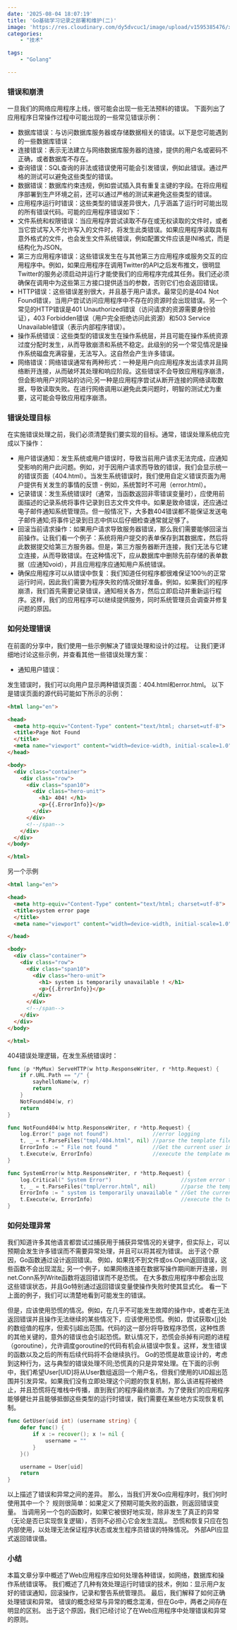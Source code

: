 ```yaml
---
date: '2025-08-04 18:07:19'
title: 'Go基础学习记录之部署和维护(二)'
image: 'https://res.cloudinary.com/dy5dvcuc1/image/upload/v1595385476/xiaorongmao/golang.jpg'
categories:
    - "技术"

tags:
    - "Golang"

---
```


### 错误和崩溃

一旦我们的网络应用程序上线，很可能会出现一些无法预料的错误。 下面列出了应用程序日常操作过程中可能出现的一些常见错误示例：

* 数据库错误：与访问数据库服务器或存储数据相关的错误。以下是您可能遇到的一些数据库错误：
* 连接错误：表示无法建立与网络数据库服务器的连接，提供的用户名或密码不正确，或者数据库不存在。
* 查询错误：SQL查询的非法或错误使用可能会引发错误，例如此错误。通过严格的测试可以避免这些类型的错误。
* 数据错误：数据库约束违规，例如尝试插入具有重复主键的字段。在将应用程序部署到生产环境之前，还可以通过严格的测试来避免这些类型的错误。
* 应用程序运行时错误：这些类型的错误差异很大，几乎涵盖了运行时可能出现的所有错误代码。可能的应用程序错误如下：
* 文件系统和权限错误：当应用程序尝试读取不存在或无权读取的文件时，或者当它尝试写入不允许写入的文件时，将发生此类错误。如果应用程序读取具有意外格式的文件，也会发生文件系统错误，例如配置文件应该是INI格式，而是结构化为JSON。
* 第三方应用程序错误：这些错误发生在与其他第三方应用程序或服务交互的应用程序中。例如，如果应用程序在调用Twitter的API之后发布推文，很明显Twitter的服务必须启动并运行才能使我们的应用程序完成其任务。我们还必须确保在调用中为这些第三方接口提供适当的参数，否则它们也会返回错误。
* HTTP错误：这些错误差别很大，并且基于用户请求。最常见的是404 Not Found错误，当用户尝试访问应用程序中不存在的资源时会出现错误。另一个常见的HTTP错误是401 Unauthorized错误（访问请求的资源需要身份验证），403 Forbidden错误（用户完全拒绝访问此资源）和503 Service Unavailable错误（表示内部程序错误）。
* 操作系统错误：这些类型的错误发生在操作系统层，并且可能在操作系统资源过度分配时发生，从而导致崩溃和系统不稳定。此级别的另一个常见情况是操作系统磁盘充满容量，无法写入。这自然会产生许多错误。
* 网络错误：网络错误通常有两种形式：一种是用户向应用程序发出请求并且网络断开连接，从而破坏其处理和响应阶段。这些错误不会导致应用程序崩溃，但会影响用户对网站的访问;另一种是应用程序尝试从断开连接的网络读取数据，导致读取失败。在进行网络调用以避免此类问题时，明智的测试尤为重要，这可能会导致应用程序崩溃。

### 错误处理目标

在实施错误处理之前，我们必须清楚我们要实现的目标。通常，错误处理系统应完成以下操作：

* 用户错误通知：发生系统或用户错误时，导致当前用户请求无法完成，应通知受影响的用户此问题。例如，对于因用户请求而导致的错误，我们会显示统一的错误页面（404.html）。当发生系统错误时，我们使用自定义错误页面为用户提供有关发生的事情的反馈 - 例如，系统暂时不可用（error.html）。
* 记录错误：发生系统错误时（通常，当函数返回非零错误变量时），应使用前面描述的记录系统将事件记录到日志文件文件中。如果是致命错误，还应通过电子邮件通知系统管理员。但一般情况下，大多数404错误都不能保证发送电子邮件通知;将事件记录到日志中供以后仔细检查通常就足够了。
* 回滚当前请求操作：如果用户请求导致服务器错误，那么我们需要能够回滚当前操作。让我们看一个例子：系统将用户提交的表单保存到其数据库，然后将此数据提交给第三方服务器。但是，第三方服务器断开连接，我们无法与它建立连接，从而导致错误。在这种情况下，应从数据库中删除先前存储的表单数据（应通知void），并且应用程序应通知用户系统错误。
* 确保应用程序可以从错误中恢复：我们知道任何程序都很难保证100％的正常运行时间，因此我们需要为程序失败的情况做好准备。例如，如果我们的程序崩溃，我们首先需要记录错误，通知相关各方，然后立即启动并重新运行程序。这样，我们的应用程序可以继续提供服务，同时系统管理员会调查并修复问题的原因。

### 如何处理错误

在前面的分享中，我们使用一些示例解决了错误处理和设计的过程。 让我们更详细地讨论这些示例，并查看其他一些错误处理方案：

* 通知用户错误：

发生错误时，我们可以向用户显示两种错误页面：404.html和error.html。 以下是错误页面的源代码可能如下所示的示例：

```html
<html lang="en">

<head>
  <meta http-equiv="Content-Type" content="text/html; charset=utf-8">
  <title>Page Not Found
  </title>
  <meta name="viewport" content="width=device-width, initial-scale=1.0">
</head>

<body>
  <div class="container">
    <div class="row">
      <div class="span10">
        <div class="hero-unit">
          <h1> 404! </h1>
          <p>{{.ErrorInfo}}</p>
        </div>
      </div>
      <!--/span-->
    </div>
  </div>
</body>

</html>
```

另一个示例

```html
<html lang="en">

<head>
  <meta http-equiv="Content-Type" content="text/html; charset=utf-8">
  <title>system error page
  </title>
  <meta name="viewport" content="width=device-width, initial-scale=1.0">

</head>

<body>
  <div class="container">
    <div class="row">
      <div class="span10">
        <div class="hero-unit">
          <h1> system is temporarily unavailable ! </h1>
          <p>{{.ErrorInfo}}</p>
        </div>
      </div>
      <!--/span-->
    </div>
  </div>
</body>

</html>
```

404错误处理逻辑，在发生系统错误时：

```go
func (p *MyMux) ServeHTTP(w http.ResponseWriter, r *http.Request) {
    if r.URL.Path == "/" {
        sayhelloName(w, r)
        return
    }
    NotFound404(w, r)
    return
}

func NotFound404(w http.ResponseWriter, r *http.Request) {
    log.Error(" page not found")              //error logging
    t, _ = t.ParseFiles("tmpl/404.html", nil) //parse the template file
    ErrorInfo := " File not found "           //Get the current user information
    t.Execute(w, ErrorInfo)                   //execute the template merger operation
}

func SystemError(w http.ResponseWriter, r *http.Request) {
    log.Critical(" System Error")                      //system error triggered Critical, then logging will not only send a message
    t, _ = t.ParseFiles("tmpl/error.html", nil)        //parse the template file
    ErrorInfo := " system is temporarily unavailable " //Get the current user information
    t.Execute(w, ErrorInfo)                            //execute the template merger operation
}
```

### 如何处理异常

我们知道许多其他语言都尝试过捕获用于捕获异常情况的关键字，但实际上，可以预期会发生许多错误而不需要异常处理，并且可以将其视为错误。 出于这个原因，Go函数通过设计返回错误。 例如，如果找不到文件或os.Open返回错误，这些函数不会出现混乱; 另一个例子，如果网络连接在数据写操作期间断开连接，则net.Conn系列Write函数将返回错误而不是恐慌。 在大多数应用程序中都会出现这些错误状态，并且Go特别通过返回错误变量使操作失败时使其显式化。 看一下上面的例子，我们可以清楚地看到可能发生的错误。

但是，应该使用恐慌的情况。例如，在几乎不可能发生故障的操作中，或者在无法返回错误并且操作无法继续的某些情况下，应该使用恐慌。例如，尝试获取x[j]处的数组值的程序，但索引j超出范围。代码的这一部分将导致程序恐慌，这种性质的其他关键的，意外的错误也会引起恐慌。默认情况下，恐慌会杀掉有问题的进程（goroutine），允许调度goroutine的代码有机会从错误中恢复。这样，发生错误的函数以及之后的所有后续代码将不会继续执行。 Go的恐慌是故意设计的，考虑到这种行为，这与典型的错误处理不同;恐慌真的只是异常处理。在下面的示例中，我们希望User[UID]将从User数组返回一个用户名，但我们使用的UID超出范围并引发异常。如果我们没有立即处理这个问题的恢复机制，那么该进程将被终止，并且恐慌将在堆栈中传播，直到我们的程序最终崩溃。为了使我们的应用程序能够健壮并且能够抵御这些类型的运行时错误，我们需要在某些地方实现恢复机制。

```go
func GetUser(uid int) (username string) {
    defer func() {
        if x := recover(); x != nil {
            username = ""
        }
    }()

    username = User[uid]
    return
}
```

以上描述了错误和异常之间的差异。 那么，当我们开发Go应用程序时，我们何时使用其中一个？ 规则很简单：如果定义了预期可能失败的函数，则返回错误变量。 当调用另一个包的函数时，如果它被很好地实现，除非发生了真正的异常（无论是否已实现恢复逻辑），否则不必担心它会发生混乱。 恐慌和恢复只应在包内部使用，以处理无法保证程序状态或发生程序员错误的特殊情况。 外部API应显式返回错误值。

### 小结

本篇文章分享中概述了Web应用程序应如何处理各种错误，如网络，数据库和操作系统错误等。 我们概述了几种有效处理运行时错误的技术，例如：显示用户友好的错误通知，回滚操作，记录和警告系统管理员。 最后，我们解释了如何正确处理错误和异常。 错误的概念经常与异常的概念混淆，但在Go中，两者之间存在明显的区别。 出于这个原因，我们已经讨论了在Web应用程序中处理错误和异常的原则。
